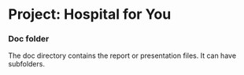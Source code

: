# Project: Hospital for You
### Doc folder

The doc directory contains the report or presentation files. It can have subfolders.  
